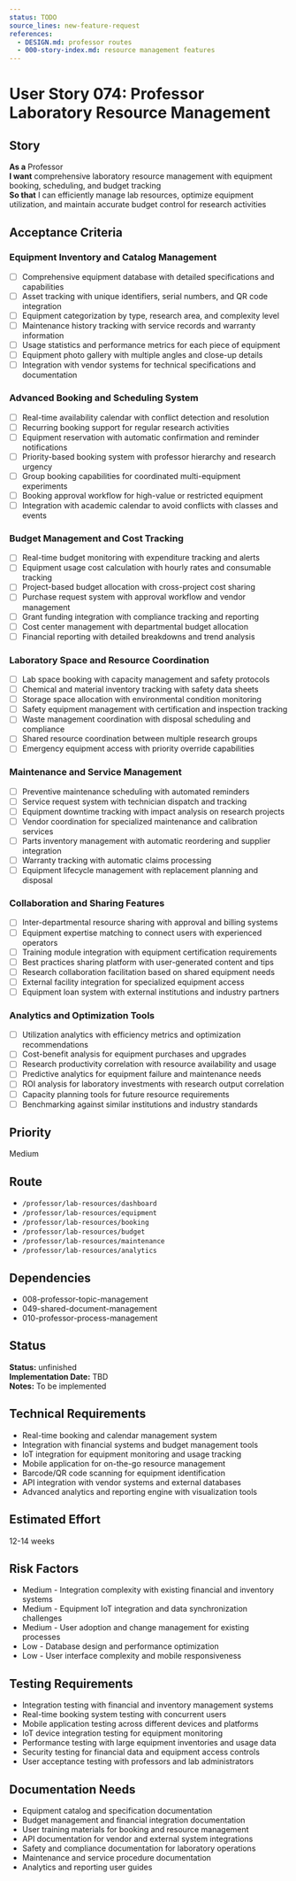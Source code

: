 ```yaml
---
status: TODO
source_lines: new-feature-request
references:
  - DESIGN.md: professor routes
  - 000-story-index.md: resource management features
---
```


# User Story 074: Professor Laboratory Resource Management

## Story
**As a** Professor  
**I want** comprehensive laboratory resource management with equipment booking, scheduling, and budget tracking  
**So that** I can efficiently manage lab resources, optimize equipment utilization, and maintain accurate budget control for research activities

## Acceptance Criteria

### Equipment Inventory and Catalog Management
- [ ] Comprehensive equipment database with detailed specifications and capabilities
- [ ] Asset tracking with unique identifiers, serial numbers, and QR code integration
- [ ] Equipment categorization by type, research area, and complexity level
- [ ] Maintenance history tracking with service records and warranty information
- [ ] Usage statistics and performance metrics for each piece of equipment
- [ ] Equipment photo gallery with multiple angles and close-up details
- [ ] Integration with vendor systems for technical specifications and documentation

### Advanced Booking and Scheduling System
- [ ] Real-time availability calendar with conflict detection and resolution
- [ ] Recurring booking support for regular research activities
- [ ] Equipment reservation with automatic confirmation and reminder notifications
- [ ] Priority-based booking system with professor hierarchy and research urgency
- [ ] Group booking capabilities for coordinated multi-equipment experiments
- [ ] Booking approval workflow for high-value or restricted equipment
- [ ] Integration with academic calendar to avoid conflicts with classes and events

### Budget Management and Cost Tracking
- [ ] Real-time budget monitoring with expenditure tracking and alerts
- [ ] Equipment usage cost calculation with hourly rates and consumable tracking
- [ ] Project-based budget allocation with cross-project cost sharing
- [ ] Purchase request system with approval workflow and vendor management
- [ ] Grant funding integration with compliance tracking and reporting
- [ ] Cost center management with departmental budget allocation
- [ ] Financial reporting with detailed breakdowns and trend analysis

### Laboratory Space and Resource Coordination
- [ ] Lab space booking with capacity management and safety protocols
- [ ] Chemical and material inventory tracking with safety data sheets
- [ ] Storage space allocation with environmental condition monitoring
- [ ] Safety equipment management with certification and inspection tracking
- [ ] Waste management coordination with disposal scheduling and compliance
- [ ] Shared resource coordination between multiple research groups
- [ ] Emergency equipment access with priority override capabilities

### Maintenance and Service Management
- [ ] Preventive maintenance scheduling with automated reminders
- [ ] Service request system with technician dispatch and tracking
- [ ] Equipment downtime tracking with impact analysis on research projects
- [ ] Vendor coordination for specialized maintenance and calibration services
- [ ] Parts inventory management with automatic reordering and supplier integration
- [ ] Warranty tracking with automatic claims processing
- [ ] Equipment lifecycle management with replacement planning and disposal

### Collaboration and Sharing Features
- [ ] Inter-departmental resource sharing with approval and billing systems
- [ ] Equipment expertise matching to connect users with experienced operators
- [ ] Training module integration with equipment certification requirements
- [ ] Best practices sharing platform with user-generated content and tips
- [ ] Research collaboration facilitation based on shared equipment needs
- [ ] External facility integration for specialized equipment access
- [ ] Equipment loan system with external institutions and industry partners

### Analytics and Optimization Tools
- [ ] Utilization analytics with efficiency metrics and optimization recommendations
- [ ] Cost-benefit analysis for equipment purchases and upgrades
- [ ] Research productivity correlation with resource availability and usage
- [ ] Predictive analytics for equipment failure and maintenance needs
- [ ] ROI analysis for laboratory investments with research output correlation
- [ ] Capacity planning tools for future resource requirements
- [ ] Benchmarking against similar institutions and industry standards

## Priority
Medium

## Route
- `/professor/lab-resources/dashboard`
- `/professor/lab-resources/equipment`
- `/professor/lab-resources/booking`
- `/professor/lab-resources/budget`
- `/professor/lab-resources/maintenance`
- `/professor/lab-resources/analytics`

## Dependencies
- 008-professor-topic-management
- 049-shared-document-management
- 010-professor-process-management


## Status
**Status:** unfinished  
**Implementation Date:** TBD  
**Notes:** To be implemented
## Technical Requirements
- Real-time booking and calendar management system
- Integration with financial systems and budget management tools
- IoT integration for equipment monitoring and usage tracking
- Mobile application for on-the-go resource management
- Barcode/QR code scanning for equipment identification
- API integration with vendor systems and external databases
- Advanced analytics and reporting engine with visualization tools

## Estimated Effort
12-14 weeks

## Risk Factors
- Medium - Integration complexity with existing financial and inventory systems
- Medium - Equipment IoT integration and data synchronization challenges
- Medium - User adoption and change management for existing processes
- Low - Database design and performance optimization
- Low - User interface complexity and mobile responsiveness

## Testing Requirements
- Integration testing with financial and inventory management systems
- Real-time booking system testing with concurrent users
- Mobile application testing across different devices and platforms
- IoT device integration testing for equipment monitoring
- Performance testing with large equipment inventories and usage data
- Security testing for financial data and equipment access controls
- User acceptance testing with professors and lab administrators

## Documentation Needs
- Equipment catalog and specification documentation
- Budget management and financial integration documentation
- User training materials for booking and resource management
- API documentation for vendor and external system integrations
- Safety and compliance documentation for laboratory operations
- Maintenance and service procedure documentation
- Analytics and reporting user guides